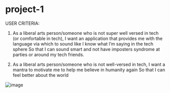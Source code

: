 # project-1

USER CRITERIA:


1. As a liberal arts person/someone who is not super well versed in tech (or comfortable in tech),
I want an application that provides me with the language via which to sound like I know what I’m saying in the tech sphere
So that I can sound smart and not have imposters syndrome at parties or around my tech friends.

3. As a liberal arts person/someone who is not well-versed in tech, 
I want a mantra to motivate me to help me believe in humanity again
So that I can feel better about the world


















![image](https://github.com/tovalgreene/techtalkz/assets/130394711/35368d68-4ec2-4461-aaef-843da75bd8f5)
